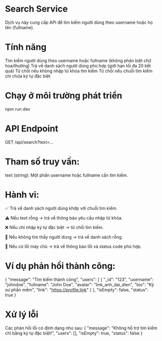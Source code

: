 # Search Service
Dịch vụ này cung cấp API để tìm kiếm người dùng theo username hoặc họ tên (fullname).

# Tính năng
Tìm kiếm người dùng theo username hoặc fullname (không phân biệt chữ hoa/thường)
Trả về danh sách người dùng phù hợp (giới hạn tối đa 20 kết quả)
Từ chối nếu không nhập từ khóa tìm kiếm
Từ chối nếu chuỗi tìm kiếm chỉ chứa ký tự đặc biệt

# Chạy ở môi trường phát triển
npm run dev

# API Endpoint
GET /api/search?text=...

# Tham số truy vấn:
text (string): Một phần username hoặc fullname cần tìm kiếm.

# Hành vi:
✅ Trả về danh sách người dùng khớp với chuỗi tìm kiếm.

⚠️ Nếu text rỗng → trả về thông báo yêu cầu nhập từ khóa.

❌ Nếu chỉ nhập ký tự đặc biệt → từ chối tìm kiếm.

🛑 Nếu không tìm thấy người dùng → trả về danh sách rỗng.

🚨 Nếu có lỗi máy chủ → trả về thông báo lỗi và status code phù hợp.

# Ví dụ phản hồi thành công:
{
  "message": "Tìm kiếm thành công",
  "users": [
    {
      "_id": "123",
      "username": "johndoe",
      "fullname": "John Doe",
      "avatar": "link_anh_dai_dien",
      "bio": "Kỹ sư phần mềm",
      "link": "https://profile.link"
    }
  ],
  "isEmpty": false,
  "status": true
}

# Xử lý lỗi
Các phản hồi lỗi có định dạng như sau:
{
    "message": "Không hỗ trợ tìm kiếm chỉ bằng ký tự đặc biệt!",
    "users": [],
    "isEmpty": true,
    "status": false
}

